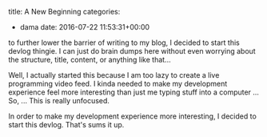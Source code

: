 title: A New Beginning
categories:
- dama
date: 2016-07-22 11:53:31+00:00

to further lower the barrier of writing to my blog, I decided to start this devlog thingie. I can just do brain dumps here without even worrying about the structure, title, content, or anything like that...

Well, I actually started this because I am too lazy to create a live programming video feed. I kinda needed to make my development experience feel more interesting than just me typing stuff into a computer ... So, ... This is really unfocused.

In order to make my development experience more interesting, I decided to start this devlog. That's sums it up.
